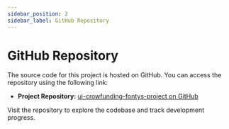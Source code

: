 ```yaml
---
sidebar_position: 2
sidebar_label: GitHub Repository
---
```


# GitHub Repository

The source code for this project is hosted on GitHub. You can access the repository using the following link:

- **Project Repository:** [ui-crowfunding-fontys-project on GitHub](https://github.com/MateoGlzAlon/ui-crowfunding-fontys-project)

Visit the repository to explore the codebase and track development progress.